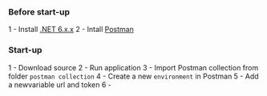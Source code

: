 ### Before start-up

1 - Install [.NET 6.x.x](https://dotnet.microsoft.com/en-us/download/dotnet/6.0)
2 - Intall [Postman](https://www.postman.com/downloads/)

### Start-up

1 - Download source
2 - Run application
3 - Import Postman collection from folder `postman collection`
4 - Create a new `environment` in Postman
5 - Add a newvariable
url and token
6 -  